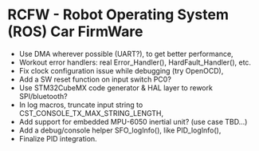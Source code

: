 # RCFW - Robot Operating System (ROS) Car FirmWare

* Use DMA wherever possible (UART?), to get better performance,
* Workout error handlers: real Error_Handler(), HardFault_Handler(), etc.
* Fix clock configuration issue while debugging (try OpenOCD),
* Add a SW reset function on input switch PC0?
* Use STM32CubeMX code generator & HAL layer to rework SPI/bluetooth?
* In log macros, truncate input string to CST_CONSOLE_TX_MAX_STRING_LENGTH,
* Add support for embedded MPU-6050 inertial unit? (use case TBD...)
* Add a debug/console helper SFO_logInfo(), like PID_logInfo(),
* Finalize PID integration.